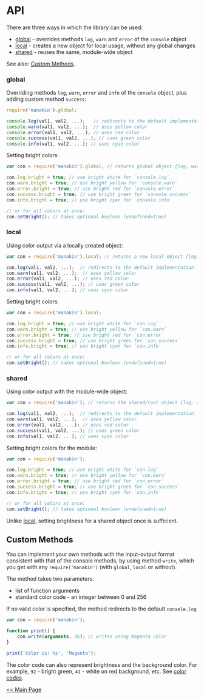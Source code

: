 # API

There are three ways in which the library can be used:

* [global] - overrides methods `log`, `warn` and `error` of the `console` object  
* [local] - creates a new object for local usage, without any global changes 
* [shared] - reuses the same, module-wide object

See also: [Custom Methods].

### global

Overriding methods `log`, `warn`, `error` and `info` of the `console` object, plus adding
custom method `success`:

```js
require('manakin').global;

console.log(val1, val2, ...);   // redirects to the default implementation 
console.warn(val1, val2, ...);  // uses yellow color
console.error(val1, val2, ...); // uses red color
console.success(val1, val2, ...); // uses green color
console.info(val1, val2, ...); // uses cyan color
```

Setting bright colors:

```js
var con = require('manakin').global; // returns global object {log, warn, error, success, info, write}

con.log.bright = true; // use bright white for `console.log`
con.warn.bright = true; // use bright yellow for `console.warn`
con.error.bright = true; // use bright red for `console.error`
con.success.bright = true; // use bright green for `console.success`
con.info.bright = true; // use bright cyan for `console.info`

// or for all colors at once:
con.setBright(); // takes optional boolean (undefined=true)
```

### local

Using color output via a locally created object:

```js
var con = require('manakin').local; // returns a new local object {log, warn, error, success, info, write} 

con.log(val1, val2, ...);  // redirects to the default implementation
con.warn(val1, val2, ...);  // uses yellow color
con.error(val1, val2, ...); // uses red color
con.success(val1, val2, ...); // uses green color
con.info(val1, val2, ...); // uses cyan color
```

Setting bright colors:

```js
var con = require('manakin').local;

con.log.bright = true; // use bright white for `con.log`
con.warn.bright = true; // use bright yellow for `con.warn`
con.error.bright = true; // use bright red for `con.error`
con.success.bright = true; // use bright green for `con.success`
con.info.bright = true; // use bright cyan for `con.info`

// or for all colors at once:
con.setBright(); // takes optional boolean (undefined=true)
```

### shared

Using color output with the module-wide object:

```js
var con = require('manakin'); // returns the shared/root object {log, warn, error, etc...} 

con.log(val1, val2, ...);  // redirects to the default implementation
con.warn(val1, val2, ...);  // uses yellow color
con.error(val1, val2, ...); // uses red color
con.success(val1, val2, ...); // uses green color
con.info(val1, val2, ...); // uses cyan color
```

Setting bright colors for the module:

```js
var con = require('manakin');

con.log.bright = true; // use bright white for `con.log`
con.warn.bright = true; // use bright yellow for `con.warn`
con.error.bright = true; // use bright red for `con.error`
con.success.bright = true; // use bright green for `con.success`
con.info.bright = true; // use bright cyan for `con.info`

// or for all colors at once:
con.setBright(); // takes optional boolean (undefined=true)
```

Unlike [local](#local), setting brightness for a shared object once is sufficient.

## Custom Methods

You can implement your own methods with the input-output format consistent with that of the console methods,
by using method `write`, which you get with any `require('manakin')` (with `global`, `local` or without).

The method takes two parameters:

* list of function arguments
* standard color code - an integer between 0 and 256 

If no valid color is specified, the method redirects to the default `console.log`

```js
var con = require('manakin');

function print() {
    con.write(arguments, 35); // writes using Magenta color
}

print('Color is: %s', 'Magenta');
```

The color code can also represent brightness and the background color. For example, `92` - bright green,
`41` - white on red background, etc. See [color codes]. 

[&lt;&lt; Main Page](https://github.com/vitaly-t/manakin)

[color codes]:http://misc.flogisoft.com/bash/tip_colors_and_formatting#colors
[Custom Methods]:#custom-methods
[global]:#global  
[local]:#local
[shared]:#shared
